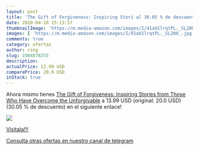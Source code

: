 ```yaml
---
layout: post
title: 'The Gift of Forgiveness: Inspiring Stori al 30.05 % de descuento'
date: 2020-04-10 15:13:57
thumbnailImage: 'https://m.media-amazon.com/images/I/41aU1lrqtPL._SL200_.jpg'
images: [ 'https://m.media-amazon.com/images/I/41aU1lrqtPL._SL200_.jpg' ]
comments: true
category: ofertas
author: ring
slug: 1984878255
description:
actualPrice: 13.99 USD
comparePrice: 20.0 USD
inStock: true
---
```


Ahora mismo tienes [The Gift of Forgiveness: Inspiring Stories from Those Who Have Overcome the Unforgivable](https://www.amazon.com/dp/1984878255/?tag=redken08-20) a 13.99 USD (original: 20.0 USD) (30.05 %  de descuento) en el siguiente enlace!

[![](https://m.media-amazon.com/images/I/41aU1lrqtPL._SL200_.jpg)](https://www.amazon.com/dp/1984878255/?tag=redken08-20)

[Visítala!!!](https://www.amazon.com/dp/1984878255/?tag=redken08-20)

[Consulta otras ofertas en nuestro canal de telegram](https://t.me/s/ofertas25)
